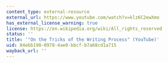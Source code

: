 ```yaml
---
content_type: external-resource
external_url: https://www.youtube.com/watch?v=klz6C2ewXmo
has_external_license_warning: true
license: https://en.wikipedia.org/wiki/All_rights_reserved
status: ''
title: '"On the Tricks of the Writing Process" (YouTube)'
uid: 84ebb190-0978-4ae0-bbcf-b7a68cd1a715
wayback_url: ''
---
```

